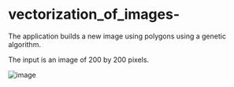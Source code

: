 # vectorization_of_images-

The application builds a new image using polygons using a genetic algorithm.

The input is an image of 200 by 200 pixels.

![image](https://user-images.githubusercontent.com/65822918/179927717-ca78724f-792d-4910-a17a-33240d498846.png)
